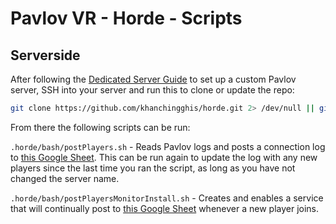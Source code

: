 # Pavlov VR - Horde - Scripts

## Serverside

After following the [Dedicated Server Guide](http://wiki.pavlov-vr.com/index.php?title=Dedicated_server) to set up a custom Pavlov server, SSH into your server and run this to clone or update the repo:

```bash
git clone https://github.com/khanchingghis/horde.git 2> /dev/null || git -C ./horde/ pull
```

From there the following scripts can be run:

`.horde/bash/postPlayers.sh` - Reads Pavlov logs and posts a connection log to [this Google Sheet](https://docs.google.com/spreadsheets/d/1XTOp2iFGMDvrDBgMfDc4HO88EDUMAzAEvSc45xNKTCc/). This can be run again to update the log with any new players since the last time you ran the script, as long as you have not changed the server name.

`.horde/bash/postPlayersMonitorInstall.sh` - Creates and enables a service that will continually post to [this Google Sheet](https://docs.google.com/spreadsheets/d/1XTOp2iFGMDvrDBgMfDc4HO88EDUMAzAEvSc45xNKTCc/) whenever a new player joins.

